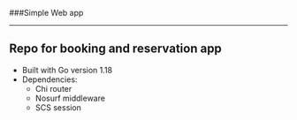 ###Simple Web app
***
Repo for booking and reservation app
---
- Built with Go version 1.18
- Dependencies:
    * Chi router
    * Nosurf middleware
    * SCS session
	

